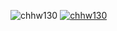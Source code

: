 

![chhw130](https://github-readme-stats.vercel.app/api?username=chhw130&show_icons=true)
[![chhw130](https://github-readme-stats.vercel.app/api/top-langs/?username=chhw130&show_icons=true&hide_border=true&title_color=004386&icon_color=004386&layout=compact)](https://github.com/chhw130)
